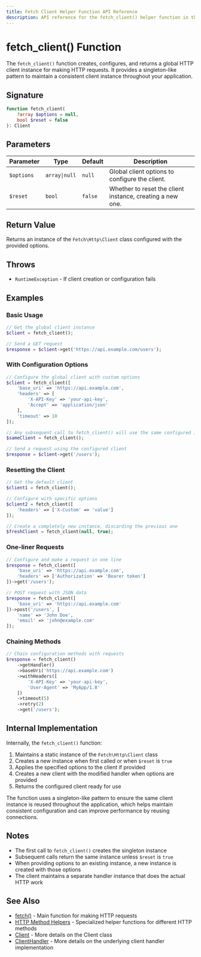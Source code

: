 ```yaml
---
title: Fetch Client Helper Function API Reference
description: API reference for the fetch_client() helper function in the Fetch HTTP client package
---
```


# fetch_client() Function

The `fetch_client()` function creates, configures, and returns a global HTTP client instance for making HTTP requests. It provides a singleton-like pattern to maintain a consistent client instance throughout your application.

## Signature

```php
function fetch_client(
    ?array $options = null,
    bool $reset = false
): Client
```

## Parameters

| Parameter | Type | Default | Description |
|-----------|------|---------|-------------|
| `$options` | `array\|null` | `null` | Global client options to configure the client. |
| `$reset` | `bool` | `false` | Whether to reset the client instance, creating a new one. |

## Return Value

Returns an instance of the `Fetch\Http\Client` class configured with the provided options.

## Throws

- `RuntimeException` - If client creation or configuration fails

## Examples

### Basic Usage

```php
// Get the global client instance
$client = fetch_client();

// Send a GET request
$response = $client->get('https://api.example.com/users');
```

### With Configuration Options

```php
// Configure the global client with custom options
$client = fetch_client([
    'base_uri' => 'https://api.example.com',
    'headers' => [
        'X-API-Key' => 'your-api-key',
        'Accept' => 'application/json'
    ],
    'timeout' => 10
]);

// Any subsequent call to fetch_client() will use the same configured instance
$sameClient = fetch_client();

// Send a request using the configured client
$response = $client->get('/users');
```

### Resetting the Client

```php
// Get the default client
$client1 = fetch_client();

// Configure with specific options
$client2 = fetch_client([
    'headers' => ['X-Custom' => 'value']
]);

// Create a completely new instance, discarding the previous one
$freshClient = fetch_client(null, true);
```

### One-liner Requests

```php
// Configure and make a request in one line
$response = fetch_client([
    'base_uri' => 'https://api.example.com',
    'headers' => ['Authorization' => 'Bearer token']
])->get('/users');

// POST request with JSON data
$response = fetch_client([
    'base_uri' => 'https://api.example.com'
])->post('/users', [
    'name' => 'John Doe',
    'email' => 'john@example.com'
]);
```

### Chaining Methods

```php
// Chain configuration methods with requests
$response = fetch_client()
    ->getHandler()
    ->baseUri('https://api.example.com')
    ->withHeaders([
        'X-API-Key' => 'your-api-key',
        'User-Agent' => 'MyApp/1.0'
    ])
    ->timeout(5)
    ->retry(2)
    ->get('/users');
```

## Internal Implementation

Internally, the `fetch_client()` function:

1. Maintains a static instance of the `Fetch\Http\Client` class
2. Creates a new instance when first called or when `$reset` is `true`
3. Applies the specified options to the client if provided
4. Creates a new client with the modified handler when options are provided
5. Returns the configured client ready for use

The function uses a singleton-like pattern to ensure the same client instance is reused throughout the application, which helps maintain consistent configuration and can improve performance by reusing connections.

## Notes

- The first call to `fetch_client()` creates the singleton instance
- Subsequent calls return the same instance unless `$reset` is `true`
- When providing options to an existing instance, a new instance is created with those options
- The client maintains a separate handler instance that does the actual HTTP work

## See Also

- [fetch()](/api/fetch) - Main function for making HTTP requests
- [HTTP Method Helpers](/api/http-method-helpers) - Specialized helper functions for different HTTP methods
- [Client](/api/client) - More details on the Client class
- [ClientHandler](/api/client-handler) - More details on the underlying client handler implementation
